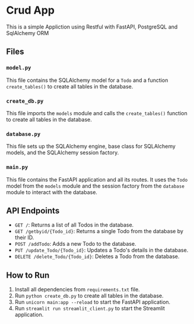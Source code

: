 # Crud App 

This is a simple Appliction using Restful with FastAPI, PostgreSQL and SqlAlchemy ORM

## Files

### `model.py`

This file contains the SQLAlchemy model for a `Todo` and a function `create_tables()` to create all tables in the database.

### `create_db.py`

This file imports the `models` module and calls the `create_tables()` function to create all tables in the database.

### `database.py`

This file sets up the SQLAlchemy engine, base class for SQLAlchemy models, and the SQLAlchemy session factory.

### `main.py`

This file contains the FastAPI application and all its routes. It uses the `Todo` model from the `models` module and the session factory from the `database` module to interact with the database.

## API Endpoints

- `GET /`: Returns a list of all Todos in the database.
- `GET /getbyid/{Todo_id}`: Returns a single Todo from the database by their ID.
- `POST /addTodo`: Adds a new Todo to the database.
- `PUT /update_Todo/{Todo_id}`: Updates a Todo's details in the database.
- `DELETE /delete_Todo/{Todo_id}`: Deletes a Todo from the database.

## How to Run

1. Install all dependencies from `requirements.txt` file.
2. Run `python create_db.py` to create all tables in the database.
3. Run `unicorn main:app --reload` to start the FastAPI application.
4. Run `streamlit run streamlit_client.py` to start the Streamlit application.

